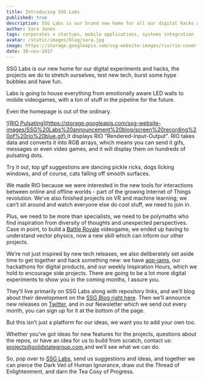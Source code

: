 ```yaml
---
title: Introducing SSG Labs
published: true
description: SSG Labs is our brand new home for all our digital hacks and experiments, from VR to Videogames.
author: Sara Jones
tags: corporates v startups, mobile applications, systems integration
avatar: /static/images/blog/sara.jpg
image: https://storage.googleapis.com/ssg-website-images/rio/rio-cover.jpg
date: 30-nov-2017
---
```

SSG Labs is our new home for our digital experiments and hacks, the projects we do to stretch ourselves, test new tech, burst some hype bubbles and have fun.

Labs is going to house everything from emotionally aware LED walls to mobile videogames, with a ton of stuff in the pipeline for the future.

Even the homepage is out of the ordinary.

<a href="https://labs.solidstategroup.com">
![RIO Pulsating](https://storage.googleapis.com/ssg-website-images/SSG%20Labs%20announcement%20blog/screen%20recording%20of%20rio%20blue.gif)
</a>
It displays RIO "Rendered-Input-Output". RIO takes data and converts it into RGB arrays, which means you can send it gifs, messages or even video games, and it will display them on hundreds of pulsating dots.

Try it out, top gif suggestions are dancing pickle ricks, dogs licking windows, and of course, cats falling off smooth surfaces.

We made RIO because we were interested in the new tools for interactions between online and offline worlds - part of the growing Internet of Things revolution. We’ve also finished projects on VR and machine learning; we can’t sit around and watch everyone else do cool stuff, we need to join in.

Plus, we need to be more than specialists, we need to be polymaths who find inspiration from diversity of thoughts and unexpected perspectives. Case in point, to build a [Battle Royale](https://battleroyale.win/) videogame, we ended up having to understand vector physics, now a new skill which can inform our other projects.

We’re not just inspired by new tech releases, we also deliberately set aside time to get together and hack something new: we have [app-jams](https://solidstategroup.com/2017/08/15/2017/What-Happens-When-You-Make-SSG-Do-An-Ecommerce-Hackathon-With-Demos/), our hackathons for digital products, and our weekly Inspiration Hours, which we hold to encourage side projects. There are going to be a lot more digital experiments to show you in the coming months, I assure you.

They’ll live primarily on SSG Labs along with repository links, and we’ll blog about their development on the [SSG Blog right here](https://solidstategroup.com/blog/). Then we’ll announce new releases on [Twitter](https://twitter.com/solidstategroup), and in our Newsletter which we send out every month, you can sign up for it at the bottom of the page.

But this isn’t just a platform for our ideas, we want you to add your own too.

Whether you’ve got ideas for new features for the projects, questions about the repos, or have an idea for us to build from scratch, contact us: [projects@solidstategroup.com ](mailto:projects@solidstategroup.com) and we’ll see what we can do.

So, pop over to <a href="https://labs.solidstategroup.com">SSG Labs</a>, send us suggestions and ideas, and together we can pierce the Dark Veil of Human Ignorance, draw out the Thread of Enlightenment, and darn the Tea Cosy of Progress.